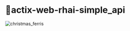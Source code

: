 # 🦀actix-web-rhai-simple_api
![christmas_ferris](https://user-images.githubusercontent.com/109060649/210435698-356d6111-8a16-466a-8b23-55426bec777e.png)
